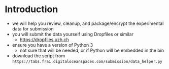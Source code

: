 # Introduction

- we will help you review, cleanup, and package/encrypt the experimental data for submission
- you will submit the data yourself using Dropfiles or similar
  - https://dropfiles.uzh.ch
- ensure you have a version of Python 3
  - not sure that will be needed, or if Python will be embedded in the bin
- download the script from `https://tabs.fra1.digitaloceanspaces.com/submission/data_helper.py`
